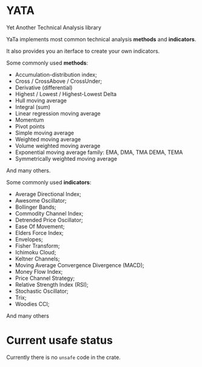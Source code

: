 # YATA

Yet Another Technical Analysis library

YaTa implements most common technical analysis **methods** and **indicators**.

It also provides you an iterface to create your own indicators.

Some commonly used **methods**:

- Accumulation-distribution index;
- Cross / CrossAbove / CrossUnder;
- Derivative (differential)
- Highest / Lowest / Highest-Lowest Delta
- Hull moving average
- Integral (sum)
- Linear regression moving average
- Momentum
- Pivot points
- Simple moving average
- Weighted moving average
- Volume weighted moving average
- Exponential moving average family: EMA, DMA, TMA DEMA, TEMA
- Symmetrically weighted moving average

And many others.

Some commonly used **indicators**:

- Average Directional Index;
- Awesome Oscillator;
- Bollinger Bands;
- Commodity Channel Index;
- Detrended Price Oscillator;
- Ease Of Movement;
- Elders Force Index;
- Envelopes;
- Fisher Transform;
- Ichimoku Cloud;
- Keltner Channels;
- Moving Average Convergence Divergence (MACD);
- Money Flow Index;
- Price Channel Strategy;
- Relative Strength Index (RSI);
- Stochastic Oscillator;
- Trix;
- Woodies CCI;

And many others

# Current usafe status

Currently there is no `unsafe` code in the crate.
